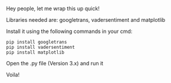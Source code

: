 Hey people, let me wrap this up quick!

Libraries needed are: googletrans, vadersentiment and matplotlib

Install it using the following commands in your cmd:<br />
```
pip install googletrans
pip install vadersentiment
pip install matplotlib
```
Open the .py file (Version 3.x) and run it

Voila!

